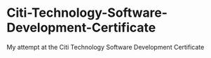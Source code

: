 # Citi-Technology-Software-Development-Certificate

My attempt at the Citi Technology Software Development Certificate
